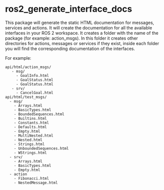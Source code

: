 # ros2_generate_interface_docs

This package will generate the static HTML documentation for messages, services and actions.
It will create the documentation for all the available interfaces in your ROS 2 workspace.
It creates a folder with the name of the package (for example: action_msgs).
In this folder it creates other directories for actions, messages or services if they exist, inside each folder you will find the corresponding documentation of the interfaces.

For example:

```plain
api/html/action_msgs/
   - msg/
     - GoalInfo.html
     - GoalStatus.html
     - GoalStatus.html
   - srv/
     - CancelGoal.html
api/html/test_msgs/
  - msg/
    - Arrays.html
    - BasicTypes.html
    - BoundedSequences.html
    - Builtins.html
    - Constants.html
    - Defaults.html
    - Empty.html
    - MultiNested.html
    - Nested.html
    - Strings.html
    - UnboundedSequences.html
    - WStrings.html
  - srv/
    - Arrays.html
    - BasicTypes.html
    - Empty.html
  - action
    - Fibonacci.html
    - NestedMessage.html
```
